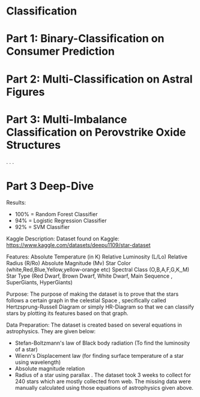 # Classification
# Part 1: Binary-Classification on Consumer Prediction
# Part 2: Multi-Classification on Astral Figures
# Part 3: Multi-Imbalance Classification on Perovstrike Oxide Structures


.
.
.

# Part 3 Deep-Dive

Results:
- 100% = Random Forest Classifier
- 94% = Logistic Regression Classifier
- 92% = SVM Classifier


Kaggle Description:
Dataset found on Kaggle: https://www.kaggle.com/datasets/deepu1109/star-dataset

Features:
Absolute Temperature (in K)
Relative Luminosity (L/Lo)
Relative Radius (R/Ro)
Absolute Magnitude (Mv)
Star Color (white,Red,Blue,Yellow,yellow-orange etc)
Spectral Class (O,B,A,F,G,K,,M)
Star Type (Red Dwarf, Brown Dwarf, White Dwarf, Main Sequence , SuperGiants, HyperGiants)

Purpose:
The purpose of making the dataset is to prove that the stars follows a certain graph in the celestial Space ,
specifically called Hertzsprung-Russell Diagram or simply HR-Diagram
so that we can classify stars by plotting its features based on that graph.

Data Preparation:
The dataset is created based on several equations in astrophysics. They are given below:
- Stefan-Boltzmann's law of Black body radiation (To find the luminosity of a star)
- Wienn's Displacement law (for finding surface temperature of a star using wavelength)
- Absolute magnitude relation
- Radius of a star using parallax .
The dataset took 3 weeks to collect for 240 stars which are mostly collected from web.
The missing data were manually calculated using those equations of astrophysics given above.
